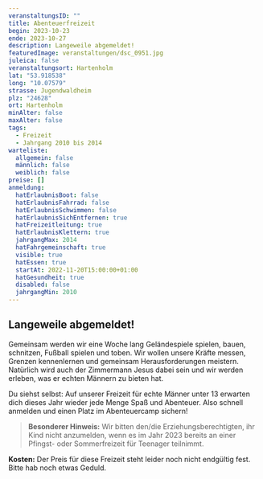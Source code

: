 ```yaml
---
veranstaltungsID: ""
title: Abenteuerfreizeit
begin: 2023-10-23
ende: 2023-10-27
description: Langeweile abgemeldet!
featuredImage: veranstaltungen/dsc_0951.jpg
juleica: false
veranstaltungsort: Hartenholm
lat: "53.918538"
long: "10.07579"
strasse: Jugendwaldheim
plz: "24628"
ort: Hartenholm
minAlter: false
maxAlter: false
tags:
  - Freizeit
  - Jahrgang 2010 bis 2014
warteliste:
  allgemein: false
  männlich: false
  weiblich: false
preise: []
anmeldung:
  hatErlaubnisBoot: false
  hatErlaubnisFahrrad: false
  hatErlaubnisSchwimmen: false
  hatErlaubnisSichEntfernen: true
  hatFreizeitleitung: true
  hatErlaubnisKlettern: true
  jahrgangMax: 2014
  hatFahrgemeinschaft: true
  visible: true
  hatEssen: true
  startAt: 2022-11-20T15:00:00+01:00
  hatGesundheit: true
  disabled: false
  jahrgangMin: 2010
---
```

## Langeweile abgemeldet!

Gemeinsam werden wir eine Woche lang Geländespiele spielen, bauen, schnitzen, Fußball spielen und toben. Wir wollen unsere Kräfte messen, Grenzen kennenlernen und gemeinsam Herausforderungen meistern. Natürlich wird auch der Zimmermann Jesus dabei sein und wir werden erleben, was er echten Männern zu bieten hat. 

Du siehst selbst: Auf unserer Freizeit für echte Männer unter 13 erwarten dich dieses Jahr wieder jede Menge Spaß und Abenteuer. Also schnell anmelden und einen Platz im Abenteuercamp sichern!

> **Besonderer Hinweis:**
> Wir bitten den/die Erziehungsberechtigten, ihr Kind nicht anzumelden, wenn es im Jahr 2023 bereits an einer Pfingst- oder Sommerfreizeit für Teenager teilnimmt.

**Kosten:** Der Preis für diese Freizeit steht leider noch nicht endgültig fest. Bitte hab noch etwas Geduld.
